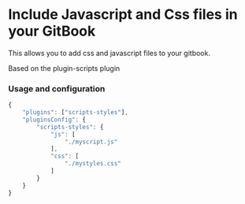 # Include Javascript and Css files in your GitBook

This allows you to add css and javascript files to your gitbook.

Based on the plugin-scripts plugin

### Usage and configuration

```js
{
    "plugins": ["scripts-styles"],
    "pluginsConfig": {
        "scripts-styles": {
            "js": [
                "./myscript.js"
            ],
            "css": [
                "./mystyles.css"
            ]
        }
    }
}
```
